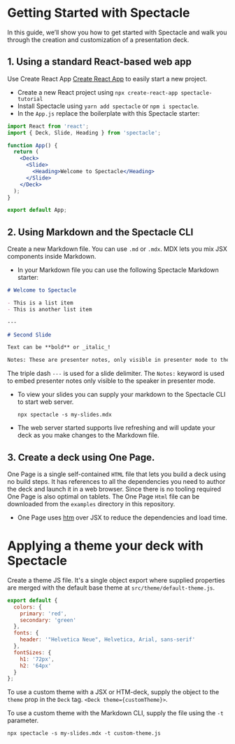 # Getting Started with Spectacle

In this guide, we’ll show you how to get started with Spectacle and walk you through the creation and customization of a presentation deck.

## 1. Using a standard React-based web app

Use Create React App [Create React App](https://github.com/facebook/create-react-app) to easily start a new project.

- Create a new React project using `npx create-react-app spectacle-tutorial`
- Install Spectacle using `yarn add spectacle` or `npm i spectacle`.
- In the `App.js` replace the boilerplate with this Spectacle starter:

```jsx
import React from 'react';
import { Deck, Slide, Heading } from 'spectacle';

function App() {
  return (
    <Deck>
      <Slide>
        <Heading>Welcome to Spectacle</Heading>
      </Slide>
    </Deck>
  );
}

export default App;
```

## 2. Using Markdown and the Spectacle CLI

Create a new Markdown file. You can use `.md` or `.mdx`. MDX lets you mix JSX components inside Markdown.

- In your Markdown file you can use the following Spectacle Markdown starter:

```md
# Welcome to Spectacle

- This is a list item
- This is another list item

---

# Second Slide

Text can be **bold** or _italic_!

Notes: These are presenter notes, only visible in presenter mode to the speaker.
```

The triple dash `---` is used for a slide delimiter. The `Notes:` keyword is used to embed presenter notes only visible to the speaker in presenter mode.

- To view your slides you can supply your markdown to the Spectacle CLI to start web server.

  `npx spectacle -s my-slides.mdx`

- The web server started supports live refreshing and will update your deck as you make changes to the Markdown file.

## 3. Create a deck using One Page.

One Page is a single self-contained `HTML` file that lets you build a deck using no build steps. It has references to all the dependencies you need to author the deck and launch it in a web browser. Since there is no tooling required One Page is also optimal on tablets. The One Page `Html` file can be downloaded from the `examples` directory in this repository.

- One Page uses [htm](https://github.com/developit/htm) over JSX to reduce the dependencies and load time.

# Applying a theme your deck with Spectacle

Create a theme JS file. It's a single object export where supplied properties are merged with the default base theme at `src/theme/default-theme.js`.

```js
export default {
  colors: {
    primary: 'red',
    secondary: 'green'
  },
  fonts: {
    header: '"Helvetica Neue", Helvetica, Arial, sans-serif'
  },
  fontSizes: {
    h1: '72px',
    h2: '64px'
  }
};
```

To use a custom theme with a JSX or HTM-deck, supply the object to the `theme` prop in the `Deck` tag. `<Deck theme={customTheme}>`.

To use a custom theme with the Markdown CLI, supply the file using the `-t` parameter.

`npx spectacle -s my-slides.mdx -t custom-theme.js`
